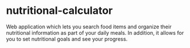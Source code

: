 # nutritional-calculator
Web application which lets you search food items and organize their nutritional information as part of your daily meals. In addition, it allows for you to set nutritional goals and see your progress.
